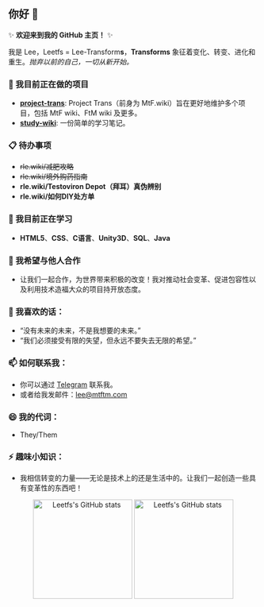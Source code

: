 ## 你好 👋 

✨ **欢迎来到我的 GitHub 主页！** ✨

我是 Lee，Leetfs = Lee-Transform**s**，**Transforms** 象征着变化、转变、进化和重生。*抛弃以前的自己，一切从新开始。*

### 🔭 我目前正在做的项目
- **[project-trans](https://github.com/project-trans)**: Project Trans（前身为 MtF.wiki）旨在更好地维护多个项目，包括 MtF wiki、FtM wiki 及更多。
- **[study-wiki](https://github.com/Leetfs/study-wiki)**: 一份简单的学习笔记。

### 📋 待办事项
- ~~rle.wiki/减肥攻略~~
- ~~rle.wiki/境外购药指南~~
- **rle.wiki/Testoviron Depot（拜耳）真伪辨别**
- **rle.wiki/如何DIY处方单**

### 🌱 我目前正在学习
- **HTML5**、**CSS**、**C语言**、**Unity3D**、**SQL**、**Java**

### 👯 我希望与他人合作
- 让我们一起合作，为世界带来积极的改变！我对推动社会变革、促进包容性以及利用技术造福大众的项目持开放态度。

### 💬 我喜欢的话：
- “没有未来的未来，不是我想要的未来。”
- “我们必须接受有限的失望，但永远不要失去无限的希望。”

### 📫 如何联系我：
- 你可以通过 [Telegram](https://t.me/leetfs) 联系我。
- 或者给我发邮件：lee@mtftm.com

### 😄 我的代词：
- They/Them

### ⚡ 趣味小知识：
- 我相信转变的力量——无论是技术上的还是生活中的。让我们一起创造一些具有变革性的东西吧！

<p align="center">
  <picture align="center" height="200em">
    <source 
      srcset="https://github-readme-stats.vercel.app/api?username=Leetfs&include_all_commits=true&count_private=true&theme=dark"
      media="(prefers-color-scheme: dark)"
    />
    <source
      srcset="https://github-readme-stats.vercel.app/api?username=Leetfs&include_all_commits=true&count_private=true"
      media="(prefers-color-scheme: light), (prefers-color-scheme: no-preference)"
    />
    <img height="200em" align="center" src="https://github-readme-stats.vercel.app/api?username=Leetfs&include_all_commits=true&count_private=true" alt="Leetfs's GitHub stats" />
  </picture>
  <picture align="center" height="200em">
    <source 
      srcset="https://github-readme-stats.vercel.app/api/top-langs/?username=Leetfs&layout=compact&theme=dark"
      media="(prefers-color-scheme: dark)"
    />
    <source
      srcset="https://github-readme-stats.vercel.app/api/top-langs/?username=Leetfs&layout=compact"
      media="(prefers-color-scheme: light), (prefers-color-scheme: no-preference)"
    />
    <img height="200em" align="center" src="https://github-readme-stats.vercel.app/api/top-langs/?username=Leetfs&layout=compact" alt="Leetfs's GitHub stats" />
  </picture>
</p>
